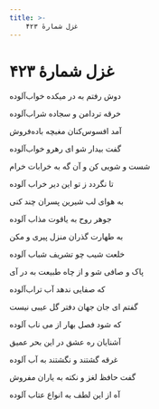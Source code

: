 ```yaml
---
title: >-
    غزل شمارهٔ ۴۲۳
---
```

# غزل شمارهٔ ۴۲۳

<div class="b" id="bn1"><div class="m1"><p>دوش رفتم به در میکده خواب‌آلوده</p></div>
<div class="m2"><p>خرقه تردامن و سجاده شراب‌آلوده</p></div></div>
<div class="b" id="bn2"><div class="m1"><p>آمد افسوس‌کنان مغبچه باده‌فروش</p></div>
<div class="m2"><p>گفت بیدار شو ای رهرو خواب‌آلوده</p></div></div>
<div class="b" id="bn3"><div class="m1"><p>شست و شویی کن و آن گه به خرابات خرام</p></div>
<div class="m2"><p>تا نگردد ز تو این دیر خراب آلوده</p></div></div>
<div class="b" id="bn4"><div class="m1"><p>به هوای لب شیرین پسران چند کنی</p></div>
<div class="m2"><p>جوهر روح به یاقوت مذاب آلوده</p></div></div>
<div class="b" id="bn5"><div class="m1"><p>به طهارت گذران منزل پیری و مکن</p></div>
<div class="m2"><p>خلعت شیب چو تشریف شباب آلوده</p></div></div>
<div class="b" id="bn6"><div class="m1"><p>پاک و صافی شو و از چاه طبیعت به در آی</p></div>
<div class="m2"><p>که صفایی ندهد آب تراب‌آلوده</p></div></div>
<div class="b" id="bn7"><div class="m1"><p>گفتم ای جان جهان دفتر گل عیبی نیست</p></div>
<div class="m2"><p>که شود فصل بهار از می ناب آلوده</p></div></div>
<div class="b" id="bn8"><div class="m1"><p>آشنایان ره عشق در این بحر عمیق</p></div>
<div class="m2"><p>غرقه گشتند و نگشتند به آب آلوده</p></div></div>
<div class="b" id="bn9"><div class="m1"><p>گفت حافظ لغز و نکته به یاران مفروش</p></div>
<div class="m2"><p>آه از این لطف به انواع عتاب آلوده</p></div></div>